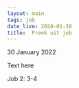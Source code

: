 ```yaml
---
layout: main
tags: job
date_live: 2020-01-30
title:  Preek uit job
---
```

30 January 2022

Text here

Job 2: 3-4
